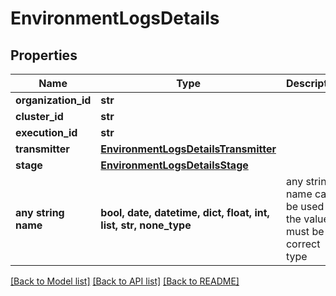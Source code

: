# EnvironmentLogsDetails


## Properties
Name | Type | Description | Notes
------------ | ------------- | ------------- | -------------
**organization_id** | **str** |  | [optional] 
**cluster_id** | **str** |  | [optional] 
**execution_id** | **str** |  | [optional] 
**transmitter** | [**EnvironmentLogsDetailsTransmitter**](EnvironmentLogsDetailsTransmitter.md) |  | [optional] 
**stage** | [**EnvironmentLogsDetailsStage**](EnvironmentLogsDetailsStage.md) |  | [optional] 
**any string name** | **bool, date, datetime, dict, float, int, list, str, none_type** | any string name can be used but the value must be the correct type | [optional]

[[Back to Model list]](../README.md#documentation-for-models) [[Back to API list]](../README.md#documentation-for-api-endpoints) [[Back to README]](../README.md)



